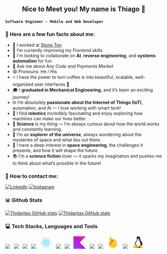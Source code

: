 <h2 align="center">Nice to Meet you! My name is Thiago 👋</h2>

**`Software Engineer - Mobile and Web Developer`**

### 🚀 Here are a few fun facts about me:

- 🔭 I worked at [Stone Ton](https://www.ton.com.br/)
- 🌱 I’m currently improving my _Frontend_ skills
- 👯 I'm looking to collaborate on **AI**, **reverse engineering**, and **systems automation** for fun
- 💬 Ask me about Any _Code and Payments Market_
- 😄 Pronouns: He / His
- ⚡ I have the power to turn coffee ☕ into beautiful, scalable, well-organized user interfaces 🎨
- 🎓 I **graduated in Mechanical Engineering**, and it’s been an exciting journey!
- 🌐 I’m absolutely **passionate about the Internet of Things (IoT)**, automation, and AI — I love working with smart tech!
- 🤖 I find **robotics** incredibly fascinating and enjoy exploring how machines can make our lives better.
- 🔬 **Science** is my thing — I’m always curious about how the world works and constantly learning.
- 🌌 I’m an **explorer of the universe**, always wondering about the mysteries of space and what lies out there.
- 🚀 I have a deep interest in **space engineering**, the challenges it presents, and how it will shape the future.
- 📚 I’m a **science fiction** lover — it sparks my imagination and pushes me to think about what’s possible in the future!

### 📲 How to contact me:

[![LinkedIn](https://img.shields.io/badge/LinkedIn-0077B5?style=for-the-badge&logo=linkedin&logoColor=whitehttps://img.shields.io/badge/LinkedIn-0077B5?style=for-the-badge&logo=linkedin&logoColor=white)](www.linkedin.com/in/thiagohpdantas)
[![Instagram](https://img.shields.io/badge/Instagram-E4405F?style=for-the-badge&logo=instagram&logoColor=white)](https://www.instagram.com/thidantaas)

### 📊 Github Stats

[![Thidantas GitHub stats](https://github-readme-stats-thidantas-projects.vercel.app/api?username=thidantas&show_icons=true&theme=dark#gh-dark-mode-only&show=reviews,prs_merged,prs_merged_percentage&include_all_commits=true&count_private=true)](https://github.com/thidantas/github-readme-stats#gh-dark-mode-only)
[![Thidantas GitHub stats](https://github-readme-stats-thidantas-projects.vercel.app/api?username=thidantas&show_icons=true&theme=default#gh-light-mode-only&show=reviews,prs_merged,prs_merged_percentage&include_all_commits=true&count_private=true)](https://github.com/thidantas/github-readme-stats#gh-light-mode-only)

### 💻 Tech Stacks, Languages and Tools
<p align="left">
  <a href="https://developer.mozilla.org/pt-BR/docs/Web/HTML" target=_blank rel="noopener noreferrer"><img src="https://cdn.simpleicons.org/html5/e34f26" width="40" /></a>&nbsp;&nbsp;
  <a href="https://www.w3.org/Style/CSS"><img src="https://cdn.simpleicons.org/css/663399" width="40" /></a>&nbsp;&nbsp;
  <a href="https://developer.mozilla.org/en-US/docs/Web/JavaScript"><img src="https://cdn.simpleicons.org/javascript/f7df1e" width="40" /></a>&nbsp;&nbsp;
  <a href="https://www.typescriptlang.org"><img src="https://cdn.simpleicons.org/typescript/3178c6" width="40" /></a>&nbsp;&nbsp;
  <a href="https://react.dev"><img src="https://raw.githubusercontent.com/github/explore/80688e429a7d4ef2fca1e82350fe8e3517d3494d/topics/react/react.png" width="40" /></a>&nbsp;&nbsp;
  <a href="https://nodejs.org"><img src="https://cdn.simpleicons.org/node.js/5fa04e" width="40" /></a>&nbsp;&nbsp;
  <a href="https://aws.amazon.com"><img src="https://cdn.simpleicons.org/amazonwebservices/ff9900" width="40" /></a>&nbsp;&nbsp;
  <a href="https://kotlinlang.org"><img src="https://raw.githubusercontent.com/github/explore/4479d2a2c854198cb00160f8593519c14dc3b905/topics/kotlin/kotlin.png" width="40" /></a>&nbsp;&nbsp;
  <a href="https://developer.android.com"><img src="https://cdn.simpleicons.org/android/3ddc84" width="40" /></a>&nbsp;&nbsp;
  <a href="https://www.datadoghq.com"><img src="https://cdn.simpleicons.org/datadog/632ca6" width="40" /></a>&nbsp;&nbsp;
  <a href="https://firebase.google.com"><img src="https://raw.githubusercontent.com/github/explore/80688e429a7d4ef2fca1e82350fe8e3517d3494d/topics/firebase/firebase.png" width="40" /></a>&nbsp;&nbsp;
  <a href="https://amplitude.com"><img src="https://amplitude.com/nextjs-public/amplitude-icon.svg" width="40" /></a>&nbsp;&nbsp;
  <a href="https://www.linux.org"><img src="https://raw.githubusercontent.com/devicons/devicon/master/icons/linux/linux-original.svg" width="40" /></a>&nbsp;&nbsp;
</p>
